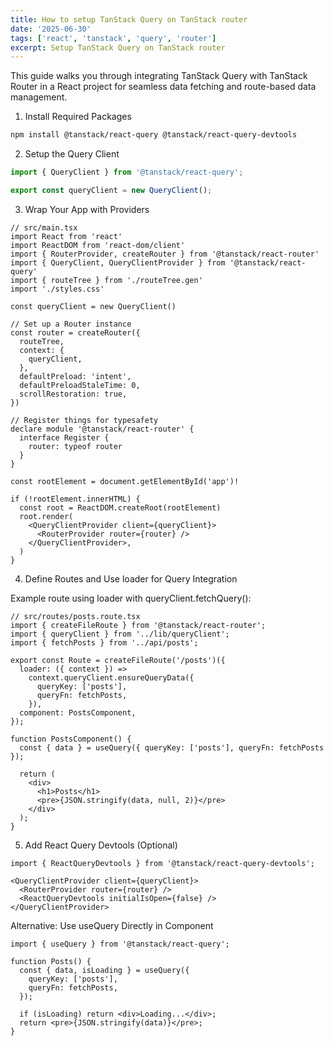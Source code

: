 ```yaml
---
title: How to setup TanStack Query on TanStack router
date: '2025-06-30'
tags: ['react', 'tanstack', 'query', 'router']
excerpt: Setup TanStack Query on TanStack router
---
```


This guide walks you through integrating TanStack Query with TanStack Router in a React project for seamless data fetching and route-based data management.

1. Install Required Packages
```sh
npm install @tanstack/react-query @tanstack/react-query-devtools
```

2. Setup the Query Client
```ts
import { QueryClient } from '@tanstack/react-query';

export const queryClient = new QueryClient();
```

3. Wrap Your App with Providers

```tsx
// src/main.tsx
import React from 'react'
import ReactDOM from 'react-dom/client'
import { RouterProvider, createRouter } from '@tanstack/react-router'
import { QueryClient, QueryClientProvider } from '@tanstack/react-query'
import { routeTree } from './routeTree.gen'
import './styles.css'

const queryClient = new QueryClient()

// Set up a Router instance
const router = createRouter({
  routeTree,
  context: {
    queryClient,
  },
  defaultPreload: 'intent',
  defaultPreloadStaleTime: 0,
  scrollRestoration: true,
})

// Register things for typesafety
declare module '@tanstack/react-router' {
  interface Register {
    router: typeof router
  }
}

const rootElement = document.getElementById('app')!

if (!rootElement.innerHTML) {
  const root = ReactDOM.createRoot(rootElement)
  root.render(
    <QueryClientProvider client={queryClient}>
      <RouterProvider router={router} />
    </QueryClientProvider>,
  )
}
```

4. Define Routes and Use loader for Query Integration

Example route using loader with queryClient.fetchQuery():
```tsx
// src/routes/posts.route.tsx
import { createFileRoute } from '@tanstack/react-router';
import { queryClient } from '../lib/queryClient';
import { fetchPosts } from '../api/posts';

export const Route = createFileRoute('/posts')({
  loader: ({ context }) =>
    context.queryClient.ensureQueryData({
      queryKey: ['posts'],
      queryFn: fetchPosts,
    }),
  component: PostsComponent,
});

function PostsComponent() {
  const { data } = useQuery({ queryKey: ['posts'], queryFn: fetchPosts });

  return (
    <div>
      <h1>Posts</h1>
      <pre>{JSON.stringify(data, null, 2)}</pre>
    </div>
  );
}
```

5. Add React Query Devtools (Optional)
```tsx
import { ReactQueryDevtools } from '@tanstack/react-query-devtools';

<QueryClientProvider client={queryClient}>
  <RouterProvider router={router} />
  <ReactQueryDevtools initialIsOpen={false} />
</QueryClientProvider>
```

Alternative: Use useQuery Directly in Component
```tsx
import { useQuery } from '@tanstack/react-query';

function Posts() {
  const { data, isLoading } = useQuery({
    queryKey: ['posts'],
    queryFn: fetchPosts,
  });

  if (isLoading) return <div>Loading...</div>;
  return <pre>{JSON.stringify(data)}</pre>;
}
```